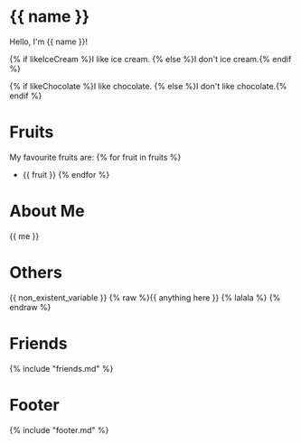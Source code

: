 <!-- Generated by markomatic -->

# {{ name }}

Hello, I'm {{ name }}!

{% if likeIceCream %}I like ice cream.
{% else %}I don't ice cream.{% endif %}

{% if likeChocolate %}I like chocolate.
{% else %}I don't like chocolate.{% endif %}

# Fruits

My favourite fruits are:
{% for fruit in fruits %}
  - {{ fruit }} {% endfor %}

# About Me

{{ me }}

# Others

{{ non_existent_variable }}
{% raw %}{{ anything here }} {% lalala %} {% endraw %}

# Friends

{% include "friends.md" %}

# Footer

{% include "footer.md" %}
